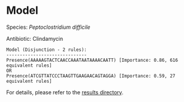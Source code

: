 
# Model

Species: *Peptoclostridium difficile*

Antibiotic: Clindamycin

```
Model (Disjunction - 2 rules):
------------------------------
Presence(AAAAAGTACTCAACCAAATAATAAAACAATT) [Importance: 0.86, 616 equivalent rules]
OR
Presence(ATCGTTATCCCTAAGTTGAAGAACAGTAGGA) [Importance: 0.59, 27 equivalent rules]

```

For details, please refer to the [results directory](../../../../../results/scm_b/peptoclostridium%20difficile/clindamycin/repeat_4/).

